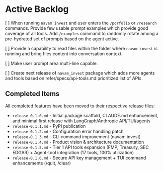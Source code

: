 # Active Backlog

[ ] When running `navam invest` and user enters the `/porfolio` or `/research` commands. Provide few usable prompt examples which provide good coverage of all tools. Add `/examples` command to randomly rotate among a pre-hydrated set of prompts based on the agent active.

[ ] Provide a capability to read files within the folder where `navam invest` is running and bring files content into conversation context.

[ ] Make user prompt area multi-line capable.

[ ] Create next release of `navam_invest` package which adds more agents and tools based on refer/specs/api-tools.md prioritized list of APIs.

## Completed Items

All completed features have been moved to their respective release files:
- `release-0.1.0.md` - Initial package scaffold, CLAUDE.md enhancement, and minimal first release with LangGraph/Anthropic API/TUI/agents
- `release-0.1.1.md` - PyPI publication
- `release-0.1.2.md` - Configuration error handling patch
- `release-0.1.3.md` - CLI command improvement (navam invest)
- `release-0.1.4.md` - Product vision & architecture documentation
- `release-0.1.5.md` - Tier 1 API tools expansion (FMP, Treasury, SEC EDGAR) + Agent-tool integration (17 tools, 100% utilization)
- `release-0.1.6.md` - Secure API key management + TUI command enhancements (/quit, /clear)
